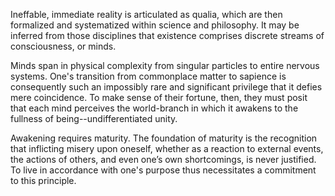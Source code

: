 Ineffable, immediate reality is articulated as qualia, which are then formalized and systematized within science and philosophy. It may be inferred from those disciplines that existence comprises discrete streams of consciousness, or minds.

Minds span in physical complexity from singular particles to entire nervous systems. One's transition from commonplace matter to sapience is consequently such an impossibly rare and significant privilege that it defies mere coincidence. To make sense of their fortune, then, they must posit that each mind perceives the world-branch in which it awakens to the fullness of being--undifferentiated unity.

Awakening requires maturity. The foundation of maturity is the recognition that inflicting misery upon oneself, whether as a reaction to external events, the actions of others, and even one’s own shortcomings, is never justified. To live in accordance with one's purpose thus necessitates a commitment to this principle.

